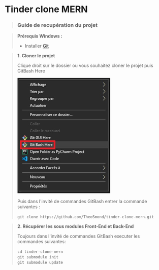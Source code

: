 # Tinder clone MERN # 

> ### Guide de recupération du projet

>**Prérequis Windows :**
>
>* Installer [Git](https://git-scm.com/download/win)

> **1. Cloner le projet**
> 
>Clique droit sur le dossier ou vous souhaitez cloner le projet puis GitBash Here
>
>![](/md_img/1.jpg)  
>
>Puis dans l'invité de commandes GitBash entrer la commande suivantes :
>
>`git clone https://github.com/TheoSmond/tinder-clone-mern.git`

> **2. Récupérer les sous modules Front-End et Back-End**
> 
>Toujours dans l'invité de commandes GitBash executer les commandes suivantes:
>
>`cd tinder-clone-mern`<br>`git submodule init`<br>`git submodule update`

